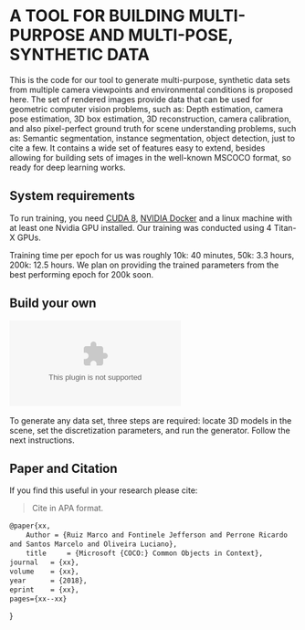 # A TOOL FOR BUILDING MULTI-PURPOSE AND MULTI-POSE, SYNTHETIC DATA

This is the code for our tool to generate multi-purpose, synthetic data sets from multiple camera viewpoints and environmental conditions is proposed here. The set of rendered images provide data that can be used for geometric computer vision problems, such as: Depth estimation, camera pose estimation, 3D box estimation, 3D reconstruction, camera calibration, and also pixel-perfect ground truth for scene understanding problems, such as: Semantic segmentation, instance segmentation, object detection, just to cite a few. It contains a wide set of features easy to extend, besides allowing for building sets of images in the well-known MSCOCO format, so ready for deep learning works.




## System requirements

To run training, you need [CUDA 8](https://developer.nvidia.com/cuda-toolkit), [NVIDIA Docker](https://github.com/NVIDIA/nvidia-docker)
and a linux machine with at least one Nvidia GPU installed. Our training was conducted using 4 Titan-X GPUs.

Training time per epoch for us was roughly 
10k: 40 minutes,
50k: 3.3 hours,
200k: 12.5 hours. We plan on providing the trained parameters from the best performing epoch for 200k soon.


## Build your own

![Steps?](figures/pipeline.eps)

To generate any data set, three steps are required: locate 3D models in the scene, set the discretization parameters, and run the generator. Follow the next instructions.

 

## Paper and Citation
If you find this useful in your research please cite:

> Cite in APA format.
    
    @paper{xx,
        Author = {Ruiz Marco and Fontinele Jefferson and Perrone Ricardo and Santos Marcelo and Oliveira Luciano},
        title     = {Microsoft {COCO:} Common Objects in Context},
	journal   = {xx},
	volume    = {xx},
	year      = {2018},
	eprint    = {xx},
	pages={xx--xx}
}




